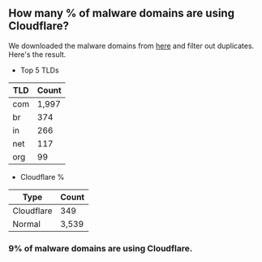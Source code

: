 ## How many % of malware domains are using Cloudflare?


We downloaded the malware domains from [here](https://urlhaus.abuse.ch) and filter out duplicates.
Here's the result.


[//]: # (start replacement)


- Top 5 TLDs

| TLD | Count |
| --- | --- |
| com | 1,997 |
| br | 374 |
| in | 266 |
| net | 117 |
| org | 99 |


- Cloudflare %

| Type | Count |
| --- | --- |
| Cloudflare | 349 |
| Normal | 3,539 |


### 9% of malware domains are using Cloudflare.